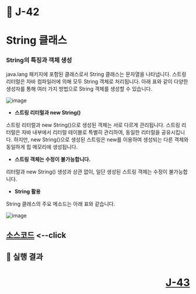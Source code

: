 # 📖 J-42

# String 클래스

### String의 특징과 객체 생성
<p>
  java.lang 패키지에 포함된 클래스로서 String 클래스는 문자열을 나타냅니다.
  스트링 리터럴은 자바 컴파일러에 의해 모두 String 객체로 처리됩니다.
  아래 표와 같이 다양한 생성자를 통해 여러 가지 방법으로 String 객체를 생성할 수 있습니다.
</p>

![image](https://github.com/user-attachments/assets/264d7354-8788-457d-a385-6824e93e85cc)

* **스트링 리터럴과 new String()**
<p>
  스트링 리터럴과 new String()으로 생성된 객체는 서로 다르게 관리됩니다. 스트링 리터럴은 자바 내부에서 리터럴 테이블로 특별히 관리하여,
  동일한 리터럴을 공유시킵니다.
  하지만, new String()으로 생성된 스트링은 new를 이용하여 생성되는 다른 객체와 동일하게 힙 메모리에 생성됩니다.
</p>

* **스트링 객체는 수정이 불가능합니다.**
<p>
  리터럴과 new String() 생성과 상관 없이, 일단 생성된 스트링 객체는 수정이 불가능합니다.
</p>

* **String 활용**
<p>
  String 클래스의 주요 메소드는 아래 표와 같습니다.
</p>

![image](https://github.com/user-attachments/assets/67739441-e093-44d9-8aa2-ba90b60581b5)






[소스코드](./.java) <--click
---

📘 실행 결과
---

# <p align="right">[J-43](./J_43.md)</p>
